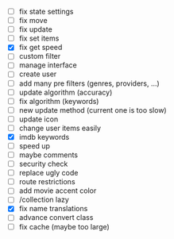 - [ ] fix state settings
- [ ] fix move
- [ ] fix update
- [ ] fix set items
- [x] fix get speed
- [ ] custom filter
- [ ] manage interface
- [ ] create user
- [ ] add many pre filters (genres, providers, ...)
- [ ] update algorithm (accuracy)
- [ ] fix algorithm (keywords)
- [ ] new update method (current one is too slow)
- [ ] update icon
- [ ] change user items easily
- [x] imdb keywords
- [ ] speed up
- [ ] maybe comments
- [ ] security check
- [ ] replace ugly code
- [ ] route restrictions
- [ ] add movie accent color
- [ ] /collection lazy
- [x] fix name translations
- [ ] advance convert class
- [ ] fix cache (maybe too large)
